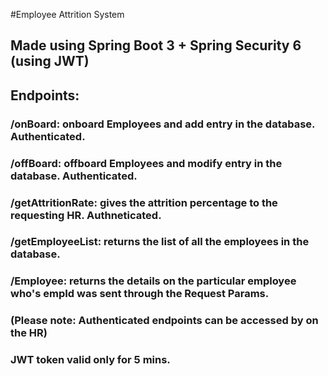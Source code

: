 #Employee Attrition System
## Made using Spring Boot 3 + Spring Security 6 (using JWT)
## Endpoints: 
### /onBoard: onboard Employees and add entry in the database. Authenticated.
### /offBoard: offboard Employees and modify entry in the database. Authenticated.
### /getAttritionRate: gives the attrition percentage to the requesting HR. Authneticated.
### /getEmployeeList: returns the list of all the employees in the database.
### /Employee: returns the details on the particular employee who's empId was sent through the Request Params.
### (Please note: Authenticated endpoints can be accessed by on the HR)

### JWT token valid only for 5 mins.
